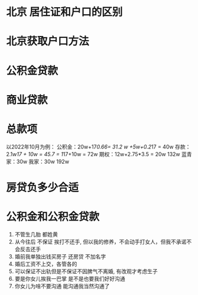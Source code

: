 # 北京 居住证和户口的区别
# 北京获取户口方法
# 公积金贷款

# 商业贷款
# 总款项

以2022年10月为例：
公积金：20w+17*0.66= 31.2 w    +5w+0.2*17 = 40w
存款：2.1w*17 + 10w = 45.7   = 1*17+10w = 72w
期权：12w+2.75*3.5 = 20w 
132w 
蓝青家：30w 
我家：30w
192w
# 房贷负多少合适
# 公积金和公积金贷款
1. 不管生几胎 都姓黄   
2. 从今往后 不保证 挨打不还手, 但以我的修养，不会动手打女人，但我不承诺不会反击还手 
3. 婚前我单独出钱买房子 还房贷  不加名字   
4. 婚后工资不上交，各管各的
5. 可以保证不出轨但是不保证不因脾气不离婚, 有改观才考虑生子
6. 要是你女儿挨我一巴掌 是不是也要我们好好沟通 
7. 你女儿为啥不要沟通 能沟通我当然沟通了  



